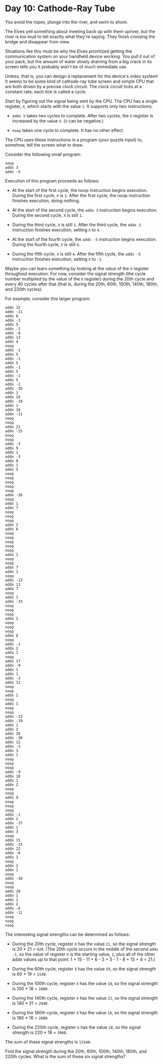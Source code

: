 # Day 10: Cathode-Ray Tube

You avoid the ropes, plunge into the river, and swim to shore.

The Elves yell something about meeting back up with them upriver, but the river
is too loud to tell exactly what they're saying. They finish crossing the bridge
and disappear from view.

Situations like this must be why the Elves prioritized getting the communication
system on your handheld device working. You pull it out of your pack, but the
amount of water slowly draining from a big crack in its screen tells you it
probably won't be of much immediate use.

Unless, that is, you can design a replacement for the device's video system! It
seems to be some kind of cathode-ray tube screen and simple CPU that are both
driven by a precise clock circuit. The clock circuit ticks at a constant rate;
each tick is called a cycle.

Start by figuring out the signal being sent by the CPU. The CPU has a single
register, `X`, which starts with the value `1`. It supports only two
instructions:

- `addx V` takes two cycles to complete. After two cycles, the `X` register is
  increased by the value `V`. (`V` can be negative.)

- `noop` takes one cycle to complete. It has no other effect.

The CPU uses these instructions in a program (your puzzle input) to, somehow,
tell the screen what to draw.

Consider the following small program:

```
noop
addx 3
addx -5
```

Execution of this program proceeds as follows:

- At the start of the first cycle, the noop instruction begins execution. During
  the first cycle, `X` is `1`. After the first cycle, the noop instruction
  finishes execution, doing nothing.

- At the start of the second cycle, the `addx 3` instruction begins execution.
  During the second cycle, `X` is still `1`.

- During the third cycle, `X` is still `1`. After the third cycle, the `addx 3`
  instruction finishes execution, setting `X` to `4`.

- At the start of the fourth cycle, the `addx -5` instruction begins execution.
  During the fourth cycle, `X` is still `4`.

- During the fifth cycle, `X` is still `4`. After the fifth cycle, the `addx -5`
  instruction finishes execution, setting `X` to `-1`.

Maybe you can learn something by looking at the value of the `X` register
throughout execution. For now, consider the signal strength (the cycle number
multiplied by the value of the `X` register) during the 20th cycle and every 40
cycles after that (that is, during the 20th, 60th, 100th, 140th, 180th, and
220th cycles).

For example, consider this larger program:

```
addx 15
addx -11
addx 6
addx -3
addx 5
addx -1
addx -8
addx 13
addx 4
noop
addx -1
addx 5
addx -1
addx 5
addx -1
addx 5
addx -1
addx 5
addx -1
addx -35
addx 1
addx 24
addx -19
addx 1
addx 16
addx -11
noop
noop
addx 21
addx -15
noop
noop
addx -3
addx 9
addx 1
addx -3
addx 8
addx 1
addx 5
noop
noop
noop
noop
noop
addx -36
noop
addx 1
addx 7
noop
noop
noop
addx 2
addx 6
noop
noop
noop
noop
noop
addx 1
noop
noop
addx 7
addx 1
noop
addx -13
addx 13
addx 7
noop
addx 1
addx -33
noop
noop
noop
addx 2
noop
noop
noop
addx 8
noop
addx -1
addx 2
addx 1
noop
addx 17
addx -9
addx 1
addx 1
addx -3
addx 11
noop
noop
addx 1
noop
addx 1
noop
noop
addx -13
addx -19
addx 1
addx 3
addx 26
addx -30
addx 12
addx -1
addx 3
addx 1
noop
noop
noop
addx -9
addx 18
addx 1
addx 2
noop
noop
addx 9
noop
noop
noop
addx -1
addx 2
addx -37
addx 1
addx 3
noop
addx 15
addx -21
addx 22
addx -6
addx 1
noop
addx 2
addx 1
noop
addx -10
noop
noop
addx 20
addx 1
addx 2
addx 2
addx -6
addx -11
noop
noop
noop
```

The interesting signal strengths can be determined as follows:

- During the 20th cycle, register `X` has the value `21`, so the signal strength
  is 20 * 21 = `420`. (The 20th cycle occurs in the middle of the second `addx
  -1`, so the value of register `X` is the starting value, `1`, plus all of the
  other addx values up to that point: 1 + 15 - 11 + 6 - 3 + 5 - 1 - 8 + 13 + 4 =
  21.)

- During the 60th cycle, register `X` has the value `19`, so the signal strength
  is 60 * 19 = `1140`.

- During the 100th cycle, register `X` has the value `18`, so the signal
  strength is 100 * 18 = `1800`.

- During the 140th cycle, register `X` has the value `21`, so the signal
  strength is 140 * 21 = `2940`.

- During the 180th cycle, register `X` has the value `16`, so the signal
  strength is 180 * 16 = `2880`.

- During the 220th cycle, register `X` has the value `18`, so the signal
  strength is 220 * 18 = `3960`.

The sum of these signal strengths is `13140`.

Find the signal strength during the 20th, 60th, 100th, 140th, 180th, and 220th
cycles. What is the sum of these six signal strengths?
